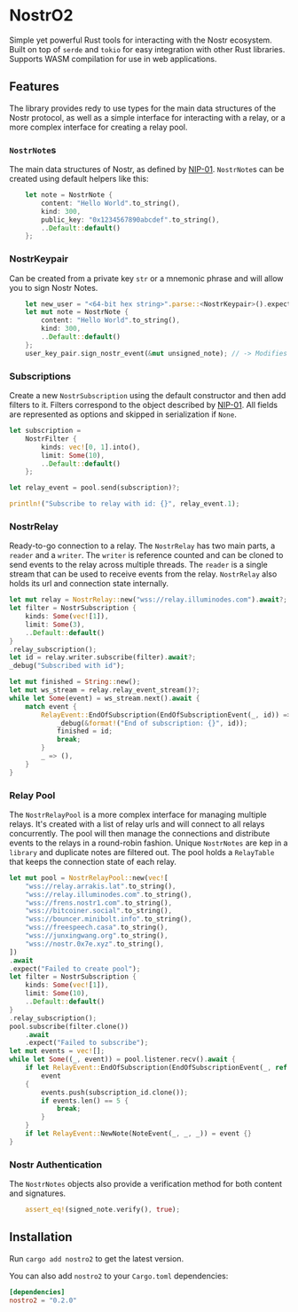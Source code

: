# NostrO2

Simple yet powerful Rust tools for interacting with the Nostr ecosystem. 
Built on top of `serde` and `tokio` for easy integration with other Rust libraries.
Supports WASM compilation for use in web applications.

## Features

The library provides redy to use types for the main data structures of the Nostr protocol,
as well as a simple interface for interacting with a relay, or a more complex interface for
creating a relay pool.

### `NostrNote`s

The main data structures of Nostr, as defined by [NIP-01](https://github.com/nostr-protocol/nips/blob/master/01.md). 
`NostrNote`s can be created using default helpers like this:

```rust
    let note = NostrNote {
        content: "Hello World".to_string(),
        kind: 300,
        public_key: "0x1234567890abcdef".to_string(),
        ..Default::default()
    };
```

### NostrKeypair

Can be created from a private key `str` or a mnemonic phrase and will allow you to sign Nostr Notes.

```rust
    let new_user = "<64-bit hex string>".parse::<NostrKeypair>().expect("Failed to create user keys");
    let mut note = NostrNote {
        content: "Hello World".to_string(),
        kind: 300,
        ..Default::default()
    };
    user_key_pair.sign_nostr_event(&mut unsigned_note); // -> Modifies the note in place, adds pubkey, id and sig.
```

### Subscriptions

Create a new `NostrSubscription` using the default constructor and then add filters to it.
Filters correspond to the object described by [NIP-01](https://github.com/nostr-protocol/nips/blob/master/01.md).
All fields are represented as options and skipped in serialization if `None`.

```rust
let subscription = 
    NostrFilter {
        kinds: vec![0, 1].into(),
        limit: Some(10),
        ..Default::default()
    };

let relay_event = pool.send(subscription)?;

println!("Subscribe to relay with id: {}", relay_event.1);
```

### NostrRelay

Ready-to-go connection to a relay. The `NostrRelay` has two main parts, a `reader` and a `writer`.
The `writer` is reference counted and can be cloned to send events to the relay across multiple threads.
The `reader` is a single stream that can be used to receive events from the relay. 
`NostrRelay` also holds its url and connection state internally.

```rust
let mut relay = NostrRelay::new("wss://relay.illuminodes.com").await?;
let filter = NostrSubscription {
    kinds: Some(vec![1]),
    limit: Some(3),
    ..Default::default()
}
.relay_subscription();
let id = relay.writer.subscribe(filter).await?;
_debug("Subscribed with id");

let mut finished = String::new();
let mut ws_stream = relay.relay_event_stream()?;
while let Some(event) = ws_stream.next().await {
    match event {
        RelayEvent::EndOfSubscription(EndOfSubscriptionEvent(_, id)) => {
            _debug(&format!("End of subscription: {}", id));
            finished = id;
            break;
        }
        _ => (),
    }
}

```

### Relay Pool 

The `NostrRelayPool` is a more complex interface for managing multiple relays. It's created with a list of relay urls
and will connect to all relays concurrently. The pool will then manage the connections and distribute events 
to the relays in a round-robin fashion.
Unique `NostrNotes` are kep in a `library` and duplicate notes are filtered out. 
The pool holds a `RelayTable` that keeps the connection state of each relay.

```rust
let mut pool = NostrRelayPool::new(vec![
    "wss://relay.arrakis.lat".to_string(),
    "wss://relay.illuminodes.com".to_string(),
    "wss://frens.nostr1.com".to_string(),
    "wss://bitcoiner.social".to_string(),
    "wss://bouncer.minibolt.info".to_string(),
    "wss://freespeech.casa".to_string(),
    "wss://junxingwang.org".to_string(),
    "wss://nostr.0x7e.xyz".to_string(),
])
.await
.expect("Failed to create pool");
let filter = NostrSubscription {
    kinds: Some(vec![1]),
    limit: Some(10),
    ..Default::default()
}
.relay_subscription();
pool.subscribe(filter.clone())
    .await
    .expect("Failed to subscribe");
let mut events = vec![];
while let Some((_, event)) = pool.listener.recv().await {
    if let RelayEvent::EndOfSubscription(EndOfSubscriptionEvent(_, ref subscription_id)) =
        event
    {
        events.push(subscription_id.clone());
        if events.len() == 5 {
            break;
        }
    }
    if let RelayEvent::NewNote(NoteEvent(_, _, _)) = event {}
}
```

### Nostr Authentication

The `NostrNotes` objects also provide a verification method for both content and signatures.

```rust
    assert_eq!(signed_note.verify(), true);
```

## Installation

Run `cargo add nostro2` to get the latest version.

You can also add `nostro2` to your `Cargo.toml` dependencies:

```toml
[dependencies]
nostro2 = "0.2.0"
```

